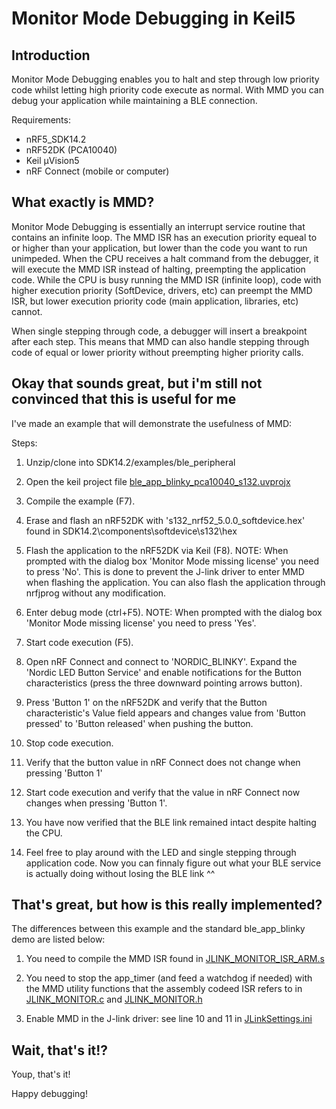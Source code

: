 # Monitor Mode Debugging in Keil5

## Introduction
Monitor Mode Debugging enables you to halt and step through low priority code whilst letting high priority code execute as normal. With MMD you can debug your application while maintaining a BLE connection. 

Requirements:
* nRF5_SDK14.2
* nRF52DK (PCA10040)
* Keil µVision5
* nRF Connect (mobile or computer)


## What exactly is MMD?
Monitor Mode Debugging is essentially an interrupt service routine that contains an infinite loop. The MMD ISR has an execution priority equeal to or higher than your application, but lower than the code you want to run unimpeded. When the CPU receives a halt command from the debugger, it will execute the MMD ISR instead of halting, preempting the application code. While the CPU is busy running the MMD ISR (infinite loop), code with higher execution priority (SoftDevice, drivers, etc) can preempt the MMD ISR, but lower execution priority code (main application, libraries, etc) cannot.

When single stepping through code, a debugger will insert a breakpoint after each step. This means that MMD can also handle stepping through code of equal or lower priority without preempting higher priority calls. 


## Okay that sounds great, but i'm still not convinced that this is useful for me
I've made an example that will demonstrate the usefulness of MMD:

Steps:
1. Unzip/clone into SDK14.2/examples/ble_peripheral

2. Open the keil project file [ble_app_blinky_pca10040_s132.uvprojx](pca10040/s132/arm5_no_packs/ble_app_blinky_pca10040_s132.uvprojx)

3. Compile the example (F7).

4. Erase and flash an nRF52DK with 's132_nrf52_5.0.0_softdevice.hex' found in SDK14.2\components\softdevice\s132\hex

5. Flash the application to the nRF52DK via Keil (F8). 
NOTE: When prompted with the dialog box 'Monitor Mode missing license' you need to press 'No'. This is done to prevent the J-link driver to enter MMD when flashing the application. You can also flash the application through nrfjprog without any modification. 

6. Enter debug mode (ctrl+F5).
NOTE: When prompted with the dialog box 'Monitor Mode missing license' you need to press 'Yes'.

7. Start code execution (F5).

8. Open nRF Connect and connect to 'NORDIC_BLINKY'. Expand the 'Nordic LED Button Service' and enable notifications for the Button characteristics (press the three downward pointing arrows button).

9. Press 'Button 1' on the nRF52DK and verify that the Button characteristic's Value field appears and changes value from 'Button pressed' to 'Button released' when pushing the button.

10. Stop code execution.

11. Verify that the button value in nRF Connect does not change when pressing 'Button 1'

12. Start code execution and verify that the value in nRF Connect now changes when pressing 'Button 1'. 

13. You have now verified that the BLE link remained intact despite halting the CPU. 

14. Feel free to play around with the LED and single stepping through application code. Now you can finnaly figure out what your BLE service is actually doing without losing the BLE link ^^


## That's great, but how is this really implemented?
The differences between this example and the standard ble_app_blinky demo are listed below:

1. You need to compile the MMD ISR found in [JLINK_MONITOR_ISR_ARM.s](pca10040/s132/arm5_no_packs/JLINK_MONITOR_ISR_ARM.s)

2. You need to stop the app_timer (and feed a watchdog if needed) with the MMD utility functions that the assembly codeed ISR refers to in [JLINK_MONITOR.c](JLINK_MONITOR.c) and [JLINK_MONITOR.h](JLINK_MONITOR.h)

3. Enable MMD in the J-link driver: see line 10 and 11 in [JLinkSettings.ini](pca10040/s132/arm5_no_packs/JLinkSettings.ini)

## Wait, that's it!?
Youp, that's it!

Happy debugging!

